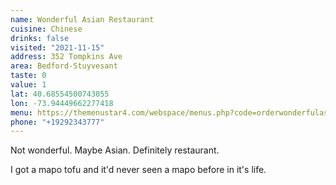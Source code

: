 ```yaml
---
name: Wonderful Asian Restaurant
cuisine: Chinese
drinks: false
visited: "2021-11-15"
address: 352 Tompkins Ave
area: Bedford-Stuyvesant
taste: 0
value: 1
lat: 40.68554500743055
lon: -73.94449662277418
menu: https://themenustar4.com/webspace/menus.php?code=orderwonderfulasianrestaurant.com
phone: "+19292343777"
---
```


Not wonderful. Maybe Asian. Definitely restaurant.

I got a mapo tofu and it'd never seen a mapo before in it's life. 
